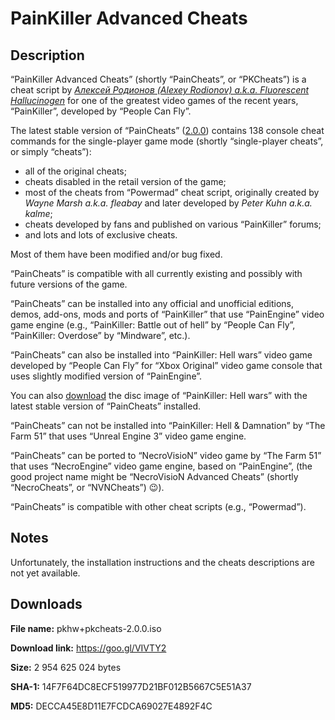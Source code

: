 # PainKiller Advanced Cheats

## Description

“PainKiller Advanced Cheats” (shortly “PainCheats”, or “PKCheats”) is a cheat script by [*Алексей Родионов (Alexey Rodionov) a.k.a. Fluorescent Hallucinogen*](https://plus.google.com/116943282854102921612/about) for one of the greatest video games of the recent years, “PainKiller”, developed by “People Can Fly”.

The latest stable version of “PainCheats” ([2.0.0](../../releases/tag/v2.0.0)) contains 138 console cheat commands for the single-player game mode (shortly “single-player cheats”, or simply “cheats”):

* all of the original cheats;
* cheats disabled in the retail version of the game;
* most of the cheats from “Powermad” cheat script, originally created by *Wayne Marsh a.k.a. fleabay* and later developed by *Peter Kuhn a.k.a. kalme*;
* cheats developed by fans and published on various “PainKiller” forums;
* and lots and lots of exclusive cheats.

Most of them have been modified and/or bug fixed.

“PainCheats” is compatible with all currently existing and possibly with future versions of the game.

“PainCheats” can be installed into any official and unofficial editions, demos, add-ons, mods and ports of “PainKiller” that use “PainEngine” video game engine (e.g., “PainKiller: Battle out of hell” by “People Can Fly”, “PainKiller: Overdose” by “Mindware”, etc.).

“PainCheats” can also be installed into “PainKiller: Hell wars” video game developed by “People Can Fly” for “Xbox Original” video game console that uses slightly modified version of “PainEngine”.

You can also [download](#downloads) the disc image of “PainKiller: Hell wars” with the latest stable version of “PainCheats” installed.

“PainCheats” can not be installed into “PainKiller: Hell & Damnation” by “The Farm 51” that uses “Unreal Engine 3” video game engine.

“PainCheats” can be ported to “NecroVisioN” video game by “The Farm 51” that uses “NecroEngine” video game engine, based on “PainEngine”, (the good project name might be “NecroVisioN Advanced Cheats” (shortly “NecroCheats”, or “NVNCheats”) :wink:).

“PainCheats” is compatible with other cheat scripts (e.g., “Powermad”).

## Notes

Unfortunately, the installation instructions and the cheats descriptions are not yet available.

## Downloads

**File name:** pkhw+pkcheats-2.0.0.iso

**Download link:** https://goo.gl/VIVTY2

**Size:** 2 954 625 024 bytes

**SHA-1:** 14F7F64DC8ECF519977D21BF012B5667C5E51A37

**MD5:** DECCA45E8D11E7FCDCA69027E4892F4C
